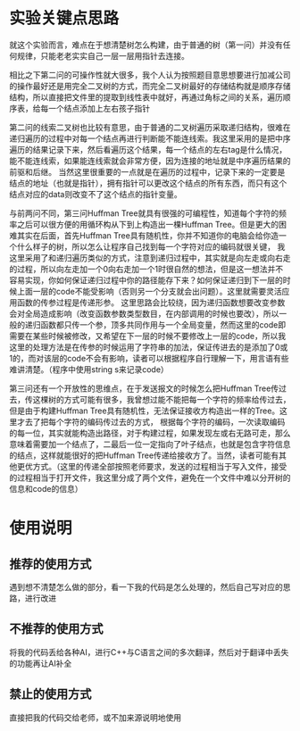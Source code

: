 # 实验关键点思路
就这个实验而言，难点在于想清楚树怎么构建，由于普通的树（第一问）并没有任何规律，只能老老实实自己一层一层用指针去连接。

相比之下第二问的可操作性就大很多，我个人认为按照题目意思想要进行加减公司的操作最好还是用完全二叉树的方式，而完全二叉树最好的存储结构就是顺序存储结构，所以直接把文件里的提取到线性表中就好，再通过角标之间的关系，遍历顺序表，给每一个结点添加上左右孩子指针

第二问的线索二叉树也比较有意思，由于普通的二叉树遍历采取递归结构，很难在递归遍历的过程中对每一个结点再进行判断能不能连线索。我这里采用的是把中序遍历的结果记录下来，然后看遍历这个结果，每一个结点的左右tag是什么情况，能不能连线索，如果能连线索就会非常方便，因为连接的地址就是中序遍历结果的前驱和后继。
当然这里很重要的一点就是在遍历的过程中，记录下来的一定要是结点的地址（也就是指针），拥有指针可以更改这个结点的所有东西，而只有这个结点对应的data则改变不了这个结点的指针变量。

与前两问不同，第三问Huffman Tree就具有很强的可编程性，知道每个字符的频率之后可以很方便的用循环构从下到上构造出一棵Huffman Tree。但是更大的困难其实在后面，首先Huffman Tree具有随机性，你并不知道你的电脑会给你造一个什么样子的树，所以怎么让程序自己找到每一个字符对应的编码就很关键，
我这里采用了和递归遍历类似的方式，注意到递归过程中，其实就是向左走或向右走的过程，所以向左走加一个0向右走加一个1时很自然的想法，但是这一想法并不容易实现，你如何保证递归过程中你的路径能存下来？如何保证递归到下一层的时候上面一层的code不能受影响（否则另一个分支就会出问题）。这里就需要灵活应用函数的传参过程是传递形参。
这里思路会比较绕，因为递归函数想要改变参数会对全局造成影响（改变函数参数类型数目，在内部调用的时候也要改），所以一般的递归函数都只传一个参，顶多共同作用与一个全局变量，然而这里的code即需要在某些时候被修改，又希望在下一层的时候不要修改上一层的code，所以我这里的处理方法是在传参的时候运用了字符串的加法，保证传进去的是添加了0或1的，而对该层的code不会有影响，读者可以根据程序自行理解一下，用言语有些难讲清楚。（程序中使用string s来记录code）

第三问还有一个开放性的思维点，在于发送报文的时候怎么把Huffman Tree传过去，传这棵树的方式可能有很多，我曾想过能不能把每一个字符的频率给传过去，但是由于构建Huffman Tree具有随机性，无法保证接收方构造出一样的Tree。这里才去了把每个字符的编码传过去的方式，
根据每个字符的编码，一次读取编码的每一位，其实就能构造出路径，对于构建过程，如果发现左或右无路可走，那么意味着需要加一个结点了，二最后一位一定指向了叶子结点，也就是包含字符信息的结点，这样就能很好的把Huffman Tree传递给接收方了。当然，读者可能有其他更优方式。（这里的传递全部按照老师要求，发送的过程相当于写入文件，接受的过程相当于打开文件，我这里分成了两个文件，避免在一个文件中难以分开树的信息和code的信息）

# 使用说明
## 推荐的使用方式
遇到想不清楚怎么做的部分，看一下我的代码是怎么处理的，然后自己写对应的思路，进行改进
## 不推荐的使用方式
将我的代码丢给各种AI，进行C++与C语言之间的多次翻译，然后对于翻译中丢失的功能再让AI补全
## 禁止的使用方式
直接把我的代码交给老师，或不加来源说明地使用
